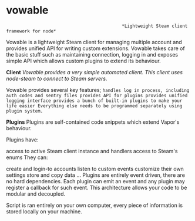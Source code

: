 # vowable
                                                *Lightweight Steam client framework for node*


Vowable is a lightweight Steam client for managing multiple account and provides unified API for writing custom extensions. Vowable takes care of the basic stuff such as maintaining connection, logging in and exposes simple API which allows custom plugins to extend its behaviour.

**Client**
*Vowable provides a very simple automated client. This client uses node-steam to connect to Steam servers.*

Vowable provides several key features;
`handles log in process, including auth codes and sentry files
provides API for plugins
provides unified logging interface
provides a bunch of built-in plugins to make your life easier
Everything else needs to be programmed separately using plugin system.`


**Plugins**
Plugins are self-contained code snippets which extend Vapor's behaviour.

Plugins have:

access to active Steam client instance and handlers
access to Steam's enums
They can:

create and login-to accounts
listen to custom events
customize their own  settings
store and copy data
...
Plugins are entirely event driven, there are no hard dependencies. Each plugin can emit an event and any plugin may register a callback for such event.
This architecture allows your code to be modular and decoupled.

Script is ran entirely on your own computer, every piece of information is stored locally on your machine. 

